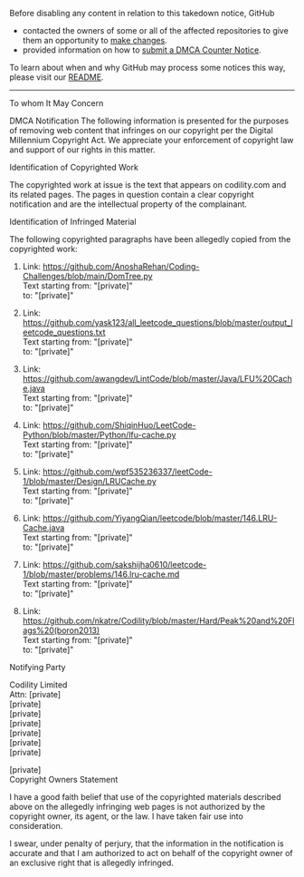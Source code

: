Before disabling any content in relation to this takedown notice, GitHub
- contacted the owners of some or all of the affected repositories to give them an opportunity to [make changes](https://docs.github.com/en/github/site-policy/dmca-takedown-policy#a-how-does-this-actually-work).
- provided information on how to [submit a DMCA Counter Notice](https://docs.github.com/en/articles/guide-to-submitting-a-dmca-counter-notice).

To learn about when and why GitHub may process some notices this way, please visit our [README](https://github.com/github/dmca/blob/master/README.md#anatomy-of-a-takedown-notice).

---

To whom It May Concern

DMCA Notification
The following information is presented for the purposes of removing web content that infringes on our copyright per the Digital Millennium Copyright Act. We appreciate your enforcement of copyright law and support of our rights in this matter.

Identification of Copyrighted Work

The copyrighted work at issue is the text that appears on codility.com and its related pages. The pages in question contain a clear copyright notification and are the intellectual property of the complainant.

Identification of Infringed Material

The following copyrighted paragraphs have been allegedly copied from the copyrighted work:

1) Link: https://github.com/AnoshaRehan/Coding-Challenges/blob/main/DomTree.py   
Text starting from: "[private]"  
to: "[private]"

2) Link: https://github.com/yask123/all_leetcode_questions/blob/master/output_leetcode_questions.txt  
Text starting from: "[private]"  
to: "[private]"  

3) Link: https://github.com/awangdev/LintCode/blob/master/Java/LFU%20Cache.java  
Text starting from: "[private]"  
to: "[private]"  

4) Link: https://github.com/ShiqinHuo/LeetCode-Python/blob/master/Python/lfu-cache.py  
Text starting from: "[private]"  
to: "[private]"  

5) Link: https://github.com/wpf535236337/leetCode-1/blob/master/Design/LRUCache.py  
Text starting from: "[private]"  
to: "[private]"  

6) Link: https://github.com/YiyangQian/leetcode/blob/master/146.LRU-Cache.java  
Text starting from: "[private]"  
to: "[private]"  

7) Link: https://github.com/sakshijha0610/leetcode-1/blob/master/problems/146.lru-cache.md  
Text starting from: "[private]"  
to: "[private]"  

8) Link: https://github.com/nkatre/Codility/blob/master/Hard/Peak%20and%20Flags%20(boron2013)  
Text starting from: "[private]"  
to: "[private]"  


Notifying Party

Codility Limited  
Attn: [private]  
[private]  
[private]  
[private]  
[private]  
[private]  
[private]  

[private]  
Copyright Owners Statement

I have a good faith belief that use of the copyrighted materials described above on the allegedly infringing web pages is not authorized by the copyright owner, its agent, or the law. 
I have taken fair use into consideration.

I swear, under penalty of perjury, that the information in the notification is accurate and that I am authorized to act on behalf of the copyright owner of an exclusive right that is allegedly infringed.
